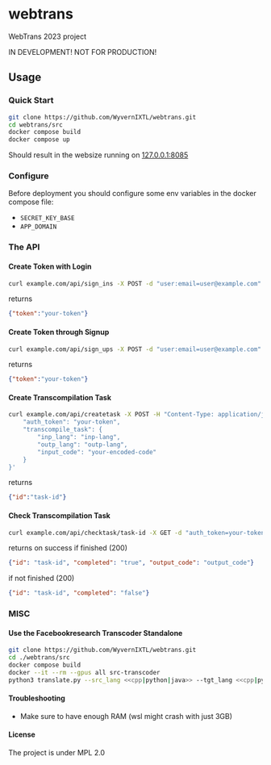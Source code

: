 # webtrans
WebTrans 2023 project

IN DEVELOPMENT! NOT FOR PRODUCTION!


## Usage

### Quick Start
```bash
git clone https://github.com/WyvernIXTL/webtrans.git
cd webtrans/src
docker compose build
docker compose up
```
Should result in the websize running on [127.0.0.1:8085](http://127.0.0.1:8085/)

### Configure
Before deployment you should configure some env variables in the docker compose file:
* `SECRET_KEY_BASE`
* `APP_DOMAIN`


### The API

#### Create Token with Login
```bash
curl example.com/api/sign_ins -X POST -d "user:email=user@example.com" -d "user:password=changeme"
```
returns
```json
{"token":"your-token"}
```

#### Create Token through Signup
```bash
curl example.com/api/sign_ups -X POST -d "user:email=user@example.com" -d "user:password=changeme" -d "user:password_confirmation=changeme"
```
returns
```json
{"token":"your-token"}
```

#### Create Transcompilation Task
```bash
curl example.com/api/createtask -X POST -H "Content-Type: application/json" -d '{
	"auth_token": "your-token",
	"transcompile_task": {
		"inp_lang": "inp-lang",
		"outp_lang": "outp-lang",
		"input_code": "your-encoded-code"
	}
}'
```
returns
```json
{"id":"task-id"}
```

#### Check Transcompilation Task
```bash
curl example.com/api/checktask/task-id -X GET -d "auth_token=your-token"
```
returns on success if finished (200)
```json
{"id": "task-id", "completed": "true", "output_code": "output_code"}
```
if not finished (200)
```json
{"id": "task-id", "completed": "false"}
```


### MISC

#### Use the Facebookresearch Transcoder Standalone
```bash
git clone https://github.com/WyvernIXTL/webtrans.git
cd ./webtrans/src
docker compose build
docker --it --rm --gpus all src-transcoder
python3 translate.py --src_lang <<cpp|python|java>> --tgt_lang <<cpp|python|java>> --model_path /opt/models/model_<<1|2>>.pth < inputfile
```

#### Troubleshooting
* Make sure to have enough RAM (wsl might crash with just 3GB)


#### License
The project is under MPL 2.0